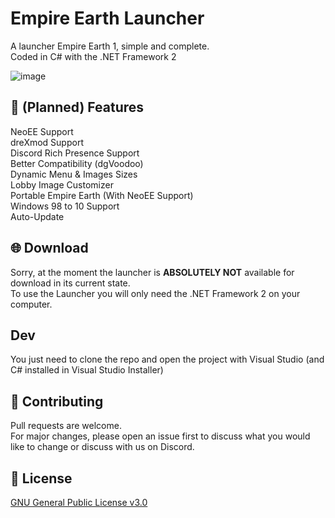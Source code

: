 # Empire Earth Launcher

A launcher Empire Earth 1, simple and complete.\
Coded in C# with the .NET Framework 2

![image](https://github.com/EE-modders/Empire-Earth-Launcher/ui_demo.png)
         
## 🧾 (Planned) Features
NeoEE Support\
dreXmod Support\
Discord Rich Presence Support\
Better Compatibility (dgVoodoo)\
Dynamic Menu & Images Sizes\
Lobby Image Customizer\
Portable Empire Earth (With NeoEE Support)\
Windows 98 to 10 Support\
Auto-Update

## 🌐 Download

Sorry, at the moment the launcher is **ABSOLUTELY NOT** available for download in its current state.\
To use the Launcher you will only need the .NET Framework 2 on your computer.

## Dev
You just need to clone the repo and open the project with Visual Studio (and C# installed in Visual Studio Installer)
## 🔨 Contributing
Pull requests are welcome.\
For major changes, please open an issue first to discuss what you would like to change or discuss with us on Discord.

## 📖 License
[GNU General Public License v3.0](https://github.com/EE-modders/Empire-Earth-Launcher/blob/main/LICENSE)